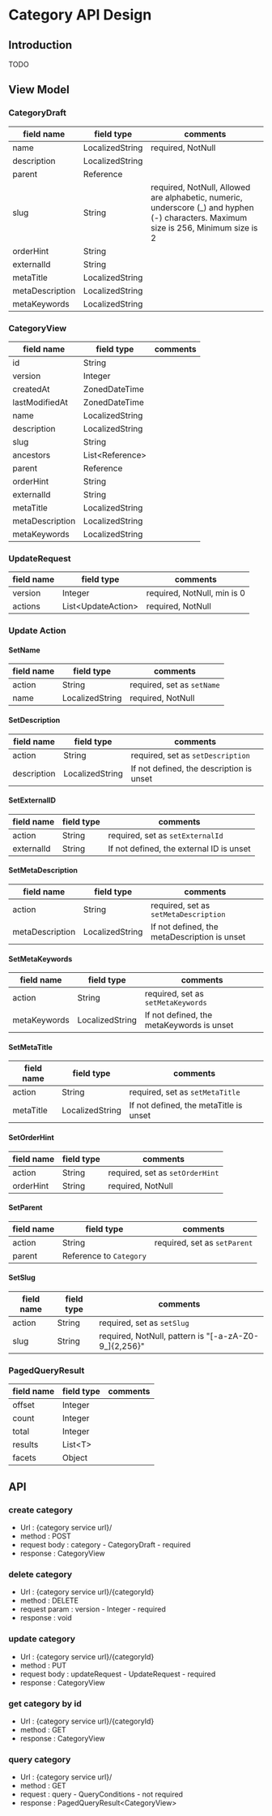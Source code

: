 # Category API Design

## Introduction

TODO

## View Model

### CategoryDraft

| field name | field type | comments |
|-|-|-|
| name | LocalizedString | required, NotNull |
| description | LocalizedString | |
| parent | Reference | |
| slug | String | required, NotNull, Allowed are alphabetic, numeric, underscore (_) and hyphen (-) characters. Maximum size is 256, Minimum size is 2 |
| orderHint | String | |
| externalId | String | |
| metaTitle | LocalizedString | |
| metaDescription | LocalizedString | |
| metaKeywords | LocalizedString | |

### CategoryView

| field name | field type | comments |
|-|-|-|
| id | String | |
| version | Integer | |
| createdAt | ZonedDateTime | |
| lastModifiedAt | ZonedDateTime | |
| name | LocalizedString | |
| description | LocalizedString | |
| slug | String | |
| ancestors | List\<Reference\> | |
| parent | Reference | |
| orderHint | String | |
| externalId | String | |
| metaTitle | LocalizedString | |
| metaDescription | LocalizedString | |
| metaKeywords | LocalizedString | |

### UpdateRequest

| field name | field type | comments |
|-|-|-|
| version | Integer | required, NotNull, min is 0 |
| actions | List\<UpdateAction\> | required, NotNull |

### Update Action

#### SetName

| field name | field type | comments |
|-|-|-|
| action | String | required, set as `setName` |
| name | LocalizedString | required, NotNull |

#### SetDescription

| field name | field type | comments |
|-|-|-|
| action | String | required, set as `setDescription` |
| description | LocalizedString | If not defined, the description is unset |

#### SetExternalID

| field name | field type | comments |
|-|-|-|
| action | String | required, set as `setExternalId` |
| externalId | String | If not defined, the external ID is unset |

#### SetMetaDescription

| field name | field type | comments |
|-|-|-|
| action | String | required, set as `setMetaDescription` |
| metaDescription | LocalizedString | If not defined, the metaDescription is unset |

#### SetMetaKeywords

| field name | field type | comments |
|-|-|-|
| action | String | required, set as `setMetaKeywords` |
| metaKeywords | LocalizedString | If not defined, the metaKeywords is unset |

#### SetMetaTitle

| field name | field type | comments |
|-|-|-|
| action | String | required, set as `setMetaTitle` |
| metaTitle | LocalizedString | If not defined, the metaTitle is unset |

#### SetOrderHint

| field name | field type | comments |
|-|-|-|
| action | String | required, set as `setOrderHint` |
| orderHint | String | required, NotNull |

#### SetParent

| field name | field type | comments |
|-|-|-|
| action | String | required, set as `setParent` |
| parent | Reference to `Category` | |

#### SetSlug

| field name | field type | comments |
|-|-|-|
| action | String | required, set as `setSlug` |
| slug | String | required, NotNull, pattern is "[-a-zA-Z0-9_]{2,256}" |

### PagedQueryResult

| field name | field type | comments |
|-|-|-|
| offset | Integer | |
| count | Integer | |
| total | Integer | |
| results | List\<T\> | |
| facets | Object | |

## API

### create category

* Url : {category service url}/
* method : POST
* request body : category - CategoryDraft - required
* response : CategoryView

### delete category

* Url : {category service url}/{categoryId}
* method : DELETE
* request param : version - Integer - required
* response : void

### update category

* Url : {category service url}/{categoryId}
* method : PUT
* request body : updateRequest - UpdateRequest - required
* response : CategoryView

### get category by id

* Url : {category service url}/{categoryId}
* method : GET
* response : CategoryView

### query category

* Url : {category service url}/
* method : GET
* request : query - QueryConditions - not required
* response : PagedQueryResult\<CategoryView\>